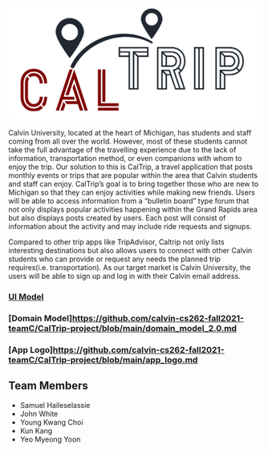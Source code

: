 <img src="https://github.com/calvin-cs262-fall2021-teamC/CalTrip-project/blob/main/images/logos/Color%20logo%20-%20no%20background.png" />

  Calvin University, located at the heart of Michigan, has students and staff coming from all over the world. However, most of these students cannot take the full advantage of the travelling experience due to the lack of information, transportation method, or even companions with whom to enjoy the trip. Our solution to this is CalTrip, a travel application that posts monthly events or trips that are popular within the area that Calvin students and staff can enjoy. CalTrip’s goal is to bring together those who are new to Michigan so that they can enjoy activities while making new friends. Users will be able to access information from a “bulletin board” type forum that not only displays popular activities happening within the Grand Rapids area but also displays posts created by users. Each post will consist of information about the activity and may include ride requests and signups.

Compared to other trip apps like TripAdvisor, Caltrip not only lists interesting destinations but also allows users to connect with other Calvin students who can provide or request any needs the planned trip requires(i.e. transportation). As our target market is Calvin University, the users will be able to sign up and log in with their Calvin email address. 

### [UI Model](https://github.com/calvin-cs262-fall2021-teamC/CalTrip-project/blob/main/UI_model.md)


### [Domain Model]https://github.com/calvin-cs262-fall2021-teamC/CalTrip-project/blob/main/domain_model_2.0.md


### [App Logo]https://github.com/calvin-cs262-fall2021-teamC/CalTrip-project/blob/main/app_logo.md



## Team Members

* Samuel Haileselassie
* John White
* Young Kwang Choi
* Kun Kang
* Yeo Myeong Yoon
